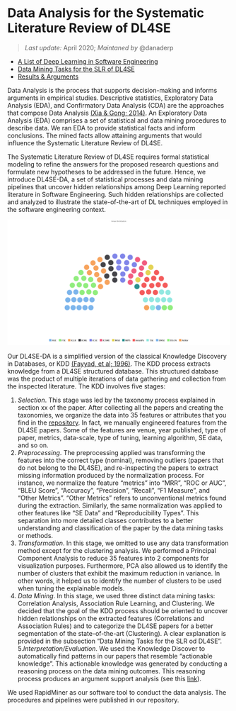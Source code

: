 # Data Analysis for the Systematic Literature Review of DL4SE

> *Last update:* April 2020; *Maintaned by* @danaderp

- [A List of Deep Learning in Software Engineering](https://wm-csci-435-f19.github.io/dl4se/data/)
- [Data Mining Tasks for the SLR of DL4SE](https://wm-csci-435-f19.github.io/dl4se/rapidminer/)
- [Results & Arguments](https://wm-csci-435-f19.github.io/dl4se/results/)

Data Analysis is the process that supports decision-making and informs arguments in empirical studies. Descriptive statistics, Exploratory Data Analysis (EDA), and Confirmatory Data Analysis (CDA) are the approaches that compose Data Analysis [(Xia & Gong; 2014)](https://www.emerald.com/insight/content/doi/10.1108/BIJ-08-2012-0050/full/html). An Exploratory Data Analysis (EDA) comprises a set of statistical and data mining procedures to describe data. We ran EDA to provide statistical facts and inform conclusions. The mined facts allow attaining arguments that would influence the Systematic Literature Review of DL4SE.

The Systematic Literature Review of DL4SE requires formal statistical modeling to refine the answers for the proposed research questions and formulate new hypotheses to be addressed in the future. Hence, we introduce DL4SE-DA, a set of statistical processes and data mining pipelines that uncover hidden relationships among Deep Learning reported literature in Software Engineering. Such hidden relationships are collected and analyzed to illustrate the state-of-the-art of DL techniques employed in the software engineering context.  

![Venue Distribution](https://github.com/WM-CSCI-435-F19/dl4se/blob/master/results/descriptive/%5Bvenue%5Dpaper-distribution.png)

Our DL4SE-DA is a simplified version of the classical Knowledge Discovery in Databases, or KDD [(Fayyad, et al; 1996)](https://www.aaai.org/ojs/index.php/aimagazine/article/view/1230). The KDD process extracts knowledge from a DL4SE structured database. This structured database was the product of multiple iterations of data gathering and collection from the inspected literature. The KDD involves five stages:

1. *Selection*. This stage was led by the taxonomy process explained in section xx of the paper. After collecting all the papers and creating the taxonomies, we organize the data into 35 features or attributes that you find in the [repository](https://github.com/WM-CSCI-435-F19/dl4se/blob/master/data/Dl4SE-Dataset.csv). In fact, we manually engineered features from the DL4SE papers. Some of the features are venue, year published, type of paper, metrics, data-scale, type of tuning, learning algorithm, SE data, and so on.   
2. *Preprocessing*. The preprocessing applied was transforming the features into the correct type (nominal), removing outliers (papers that do not belong to the DL4SE), and re-inspecting the papers to extract missing information produced by the normalization process. For instance, we normalize the feature “metrics” into “MRR”, “ROC or AUC”, “BLEU Score”, “Accuracy”, “Precision”, “Recall”, “F1 Measure”, and “Other Metrics”. “Other Metrics” refers to unconventional metrics found during the extraction. Similarly, the same normalization was applied to other features like “SE Data” and “Reproducibility Types”. This separation into more detailed classes contributes to a better understanding and classification of the paper by the data mining tasks or methods.  
3. *Transformation*. In this stage, we omitted to use any data transformation method except for the clustering analysis. We performed a Principal Component Analysis to reduce 35 features into 2 components for visualization purposes. Furthermore, PCA also allowed us to identify the number of clusters that exhibit the maximum reduction in variance. In other words, it helped us to identify the number of clusters to be used  when tuning the explainable models.  
4. *Data Mining*. In this stage, we used three distinct data mining tasks: Correlation Analysis, Association Rule Learning, and Clustering. We decided that the goal of the KDD process should be oriented to uncover hidden relationships on the extracted features (Correlations and Association Rules) and to categorize the DL4SE papers for a better segmentation of the state-of-the-art (Clustering). A clear explanation is provided in the subsection “Data Mining Tasks for the SLR od DL4SE”. 
5.*Interpretation/Evaluation*. We used the Knowledge Discover to automatically find patterns in our papers that resemble “actionable knowledge”. This actionable knowledge was generated by conducting a reasoning process on the data mining outcomes. This reasoning process produces an argument support analysis (see this [link](https://github.com/WM-CSCI-435-F19/dl4se/tree/master/results)). 

We used RapidMiner as our software tool to conduct the data analysis. The procedures and pipelines were published in our repository.  
